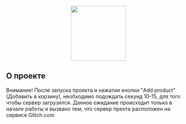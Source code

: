 <p align="center">
      <img src='https://i.giphy.com/media/v1.Y2lkPTc5MGI3NjExMTVlaTNsenpsZzF4eGMxNTE4ajdsMW1uaG52eG04aWIxdmtqaGVqeSZlcD12MV9pbnRlcm5hbF9naWZfYnlfaWQmY3Q9Zw/KlKhrRmGuDURcJnEvp/giphy.gif' width="150" >
</p>

## О проекте

Внимание! После запуска проекта и нажатии кнопки "Add product" (Добавить в корзину), 
необходимо подождать секунд 10-15, для того чтобы сервер загрузился. Данное ожидание происходит только в начале работы и 
вызвано тем, что сервер пректа расположен на сервисе Glitch.com
